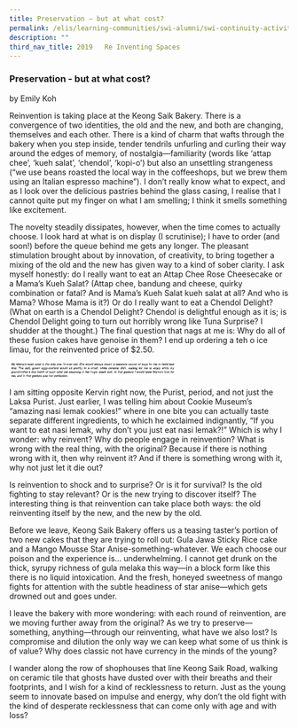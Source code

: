 ```yaml
---
title: Preservation – but at what cost?
permalink: /elis/learning-communities/swi-alumni/swi-continuity-activities/preservation-but-at-what-cost/
description: ""
third_nav_title: 2019   Re Inventing Spaces
---
```

### Preservation - but at what cost?

by Emily Koh

Reinvention is taking place at the Keong Saik Bakery. There is a convergence of two identities, the old and the new, and both are changing, themselves and each other. There is a kind of charm that wafts through the bakery when you step inside, tender tendrils unfurling and curling their way around the edges of memory, of nostalgia—familiarity (words like ‘attap chee’, ‘kueh salat’, ‘chendol’, ‘kopi-o’) but also an unsettling strangeness (“we use beans roasted the local way in the coffeeshops, but we brew them using an Italian espresso machine”). I don’t really know what to expect, and as I look over the delicious pastries behind the glass casing, I realise that I cannot quite put my finger on what I am smelling; I think it smells something like excitement. 

The novelty steadily dissipates, however, when the time comes to actually choose. I look hard at what is on display (I scrutinise); I have to order (and soon!) before the queue behind me gets any longer. The pleasant stimulation brought about by innovation, of creativity, to bring together a mixing of the old and the new has given way to a kind of sober clarity. I ask myself honestly: do I really want to eat an Attap Chee Rose Cheesecake or a Mama’s Kueh Salat? (Attap chee, bandung and cheese, quirky combination or fatal? And is Mama’s Kueh Salat kueh salat at all? And who is Mama? Whose Mama is it?) Or do I really want to eat a Chendol Delight? (What on earth is a Chendol Delight? Chendol is delightful enough as it is; is Chendol Delight going to turn out horribly wrong like Tuna Surprise? I shudder at the thought.) The final question that nags at me is: Why do all of these fusion cakes have genoise in them? I end up ordering a teh o ice limau, for the reinvented price of $2.50. 

<img src="/images/preservation.png" 
     style="width:60%">

I am sitting opposite Kervin right now, the Purist, period, and not just the Laksa Purist. Just earlier, I was telling him about Cookie Museum’s “amazing nasi lemak cookies!” where in one bite you can actually taste separate different ingredients, to which he exclaimed indignantly, “If you want to eat nasi lemak, why don’t you just eat nasi lemak?!” Which is why I wonder: why reinvent? Why do people engage in reinvention? What is wrong with the real thing, with the original? Because if there is nothing wrong with it, then why reinvent it? And if there is something wrong with it, why not just let it die out?

Is reinvention to shock and to surprise? Or is it for survival? Is the old fighting to stay relevant? Or is the new trying to discover itself? The interesting thing is that reinvention can take place both ways: the old reinventing itself by the new, and the new by the old.

Before we leave, Keong Saik Bakery offers us a teasing taster’s portion of two new cakes that they are trying to roll out: Gula Jawa Sticky Rice cake and a Mango Mousse Star Anise-something-whatever. We each choose our poison and the experience is… underwhelming. I cannot get drunk on the thick, syrupy richness of gula melaka this way—in a block form like this there is no liquid intoxication. And the fresh, honeyed sweetness of mango fights for attention with the subtle headiness of star anise—which gets drowned out and goes under. 

I leave the bakery with more wondering: with each round of reinvention, are we moving further away from the original? As we try to preserve—something, anything—through our reinventing, what have we also lost? Is compromise and dilution the only way we can keep what some of us think is of value? Why does classic not have currency in the minds of the young?

I wander along the row of shophouses that line Keong Saik Road, walking on ceramic tile that ghosts have dusted over with their breaths and their footprints, and I wish for a kind of recklessness to return. Just as the young seem to innovate based on impulse and energy, why don’t the old fight with the kind of desperate recklessness that can come only with age and with loss?